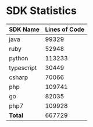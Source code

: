 # SDK Statistics

| SDK Name | Lines of Code |
| -------- | ------------- |
| java | 99329 |
| ruby | 52948 |
| python | 113233 |
| typescript | 30449 |
| csharp | 70066 |
| php | 109741 |
| go | 82035 |
| php7 | 109928 |
| **Total** | 667729 |
